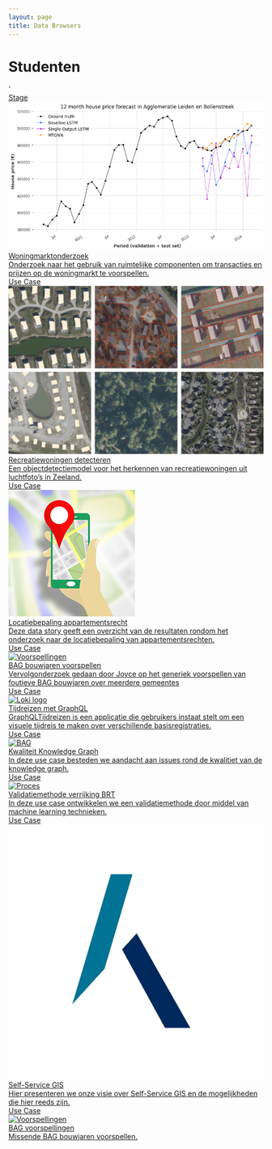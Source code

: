 ```yaml
---
layout: page
title: Data Browsers
---
```


# Studenten

<div class="cards-wrapper">'
  <a href="/cases/woningmarktonderzoek">
   <div class="card">
      <div class="card-type">Stage</div>
      <img class="card-image" src="/assets/images/woningmarktonderzoek.png" alt="woningmarktonderzoek">
      <div class="card-title">Woningmarktonderzoek</div>
      <div class="card-description">Onderzoek naar het gebruik van ruimtelijke componenten om transacties en prijzen op de woningmarkt te voorspellen. </div>
    </div>
  <a href="/cases/recreatiewoningen">
   <div class="card">
      <div class="card-type">Use Case</div>
      <img class="card-image" src="/assets/images/figuur1.png" alt="Recreatiewoningen">
      <div class="card-title">Recreatiewoningen detecteren</div>
      <div class="card-description">Een objectdetectiemodel voor het herkennen van recreatiewoningen uit luchtfoto’s in Zeeland. </div>
    </div>
    <a href="/cases/locatiebepaling_appartementsrecht">
    <div class="card">
      <div class="card-type">Use Case</div>
      <img class="card-image" src="/assets/images/locatiebepaling.jpg" alt="Locatiebepaling">
      <div class="card-title">Locatiebepaling appartementsrecht</div>
      <div class="card-description">Deze data story geeft een overzicht van de resultaten rondom het onderzoek naar de locatiebepaling van appartementsrechten.  </div>
    </div>
  </a>
  <a href="/cases/bagbouwjaren">
    <div class="card">
      <div class="card-type">Use Case</div>
      <img class="card-image" src="/assets/images/bag-voorspellingen-shiny.PNG" alt="Voorspellingen">
      <div class="card-title">BAG bouwjaren voorspellen</div>
      <div class="card-description"> Vervolgonderzoek gedaan door Joyce op het generiek voorspellen van foutieve BAG bouwjaren over meerdere gemeentes</div>
    </div>
  </a> 

  <a href="/cases/graphqltijdreizen">
    <div class="card">
      <div class="card-type">Use Case</div>
      <img class="card-image" src="/assets/images/graphql-logo.png" alt="Loki logo">
      <div class="card-title">Tijdreizen met GraphQL</div>
      <div class="card-description">GraphQLTijdreizen is een applicatie die gebruikers instaat stelt om een visuele tijdreis te maken over verschillende basisregistraties.</div>
    </div>
  </a> 
   <a href="/cases/kganalyse">
    <div class="card">
      <div class="card-type">Use Case</div>
      <img class="card-image" src="/assets/images/knowledge_graph.png" alt="BAG">
      <div class="card-title">Kwaliteit Knowledge Graph</div>
      <div class="card-description">In deze use case besteden we aandacht aan issues rond de kwalitiet van de knowledge graph.</div>
    </div>
  </a>
    <a href="/cases/validatiemethode">
    <div class="card">
      <div class="card-type">Use Case</div>
      <img class="card-image" src="/assets/images/brt-ld.png" alt="Proces">
      <div class="card-title">Validatiemethode verrijking BRT</div>
      <div class="card-description">In deze use case ontwikkelen we een validatiemethode door middel van machine learning technieken.</div>
    </div>
  </a>
  <a href="/cases/selfservice_dutch">
    <div class="card">
      <div class="card-type">Use Case</div>
      <img class="card-image" src="/assets/images/kadaster-logo.png" alt="Kadaster logo">
      <div class="card-title">Self-Service GIS</div>
      <div class="card-description">Hier presenteren we onze visie over Self-Service GIS en de mogelijkheden die hier reeds zijn.</div>
    </div>
  </a>
  <a href="/cases/bag-voorspellingen">
    <div class="card">
      <div class="card-type">Use Case</div>
      <img class="card-image" src="/assets/images/bag-voorspellingen-shiny.PNG" alt="Voorspellingen">
      <div class="card-title">BAG voorspellingen</div>
      <div class="card-description">Missende BAG bouwjaren voorspellen.</div>
    </div>
  </a>
</div>
